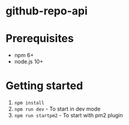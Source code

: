 # github-repo-api

# Prerequisites
* npm 6+
* node.js 10+

# Getting started
1. ```npm install```
2. ```npm run dev``` - To start in dev mode
2. ```npm run startpm2``` - To start with pm2 plugin
